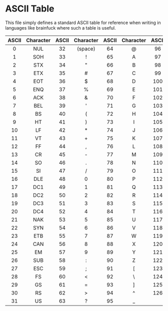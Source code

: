 # ASCII Table

This file simply defines a standard ASCII table for reference when writing in languages like brainfuck where such a table is useful.

| ASCII | Character | ASCII | Character | ASCII | Character | ASCII | Character |
|:-----:|:---------:|:-----:|:---------:|:-----:|:---------:|:-----:|:---------:|
|   0   |     NUL   |   32  | (space)   |   64  |     @     |   96  |     `     |
|   1   |     SOH   |   33  |     !     |   65  |     A     |   97  |     a     |
|   2   |     STX   |   34  |     "     |   66  |     B     |   98  |     b     |
|   3   |     ETX   |   35  |     #     |   67  |     C     |   99  |     c     |
|   4   |     EOT   |   36  |     $     |   68  |     D     |  100  |     d     |
|   5   |     ENQ   |   37  |     %     |   69  |     E     |  101  |     e     |
|   6   |     ACK   |   38  |     &     |   70  |     F     |  102  |     f     |
|   7   |     BEL   |   39  |     '     |   71  |     G     |  103  |     g     |
|   8   |     BS    |   40  |     (     |   72  |     H     |  104  |     h     |
|   9   |     HT    |   41  |     )     |   73  |     I     |  105  |     i     |
|  10   |     LF    |   42  |     *     |   74  |     J     |  106  |     j     |
|  11   |     VT    |   43  |     +     |   75  |     K     |  107  |     k     |
|  12   |     FF    |   44  |     ,     |   76  |     L     |  108  |     l     |
|  13   |     CR    |   45  |     -     |   77  |     M     |  109  |     m     |
|  14   |     SO    |   46  |     .     |   78  |     N     |  110  |     n     |
|  15   |     SI    |   47  |     /     |   79  |     O     |  111  |     o     |
|  16   |     DLE   |   48  |     0     |   80  |     P     |  112  |     p     |
|  17   |     DC1   |   49  |     1     |   81  |     Q     |  113  |     q     |
|  18   |     DC2   |   50  |     2     |   82  |     R     |  114  |     r     |
|  19   |     DC3   |   51  |     3     |   83  |     S     |  115  |     s     |
|  20   |     DC4   |   52  |     4     |   84  |     T     |  116  |     t     |
|  21   |     NAK   |   53  |     5     |   85  |     U     |  117  |     u     |
|  22   |     SYN   |   54  |     6     |   86  |     V     |  118  |     v     |
|  23   |     ETB   |   55  |     7     |   87  |     W     |  119  |     w     |
|  24   |     CAN   |   56  |     8     |   88  |     X     |  120  |     x     |
|  25   |     EM    |   57  |     9     |   89  |     Y     |  121  |     y     |
|  26   |     SUB   |   58  |     :     |   90  |     Z     |  122  |     z     |
|  27   |     ESC   |   59  |     ;     |   91  |     [     |  123  |     {     |
|  28   |     FS    |   60  |     <     |   92  |     \     |  124  |     |     |
|  29   |     GS    |   61  |     =     |   93  |     ]     |  125  |     }     |
|  30   |     RS    |   62  |     >     |   94  |     ^     |  126  |     ~     |
|  31   |     US    |   63  |     ?     |   95  |     _     |       |           |

